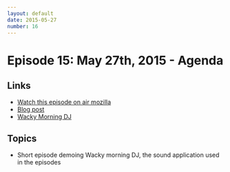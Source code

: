```yaml
---
layout: default
date: 2015-05-27
number: 16
---
```


# Episode 15: May 27th, 2015 - Agenda

## Links
* [Watch this episode on air mozilla](https://air.mozilla.org/the-joy-of-coding-mconley-livehacks-on-firefox-episode-16-2/)
* [Blog post](https://mikeconley.ca/blog/2015/05/27/the-joy-of-coding-ep-16-wacky-morning-dj/)
* [Wacky Morning DJ](https://github.com/mikeconley/wacky-morning-dj)

## Topics
* Short episode demoing Wacky morning DJ, the sound application used in the episodes

